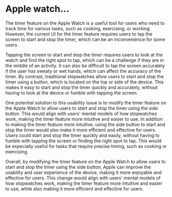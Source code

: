 # Apple watch...

The timer feature on the Apple Watch is a useful tool for users who need to track time for various tasks, such as cooking, exercising, or working. However, the current UI for the timer feature requires users to tap the screen to start and stop the timer, which can be an inconvenience for some users.

Tapping the screen to start and stop the timer requires users to look at the watch and find the right spot to tap, which can be a challenge if they are in the middle of an activity. It can also be difficult to tap the screen accurately if the user has sweaty or wet hands, which can affect the accuracy of the timer. By contrast, traditional stopwatches allow users to start and stop the timer using a button, which is located on the top or side of the device. This makes it easy to start and stop the timer quickly and accurately, without having to look at the device or fumble with tapping the screen.

One potential solution to this usability issue is to modify the timer feature on the Apple Watch to allow users to start and stop the timer using the side button. This would align with users' mental models of how stopwatches work, making the timer feature more intuitive and easier to use. In addition to making the timer feature more intuitive, using the side button to start and stop the timer would also make it more efficient and effective for users. Users could start and stop the timer quickly and easily, without having to fumble with tapping the screen or finding the right spot to tap. This would be especially useful for tasks that require precise timing, such as cooking or exercising.

Overall, by modifying the timer feature on the Apple Watch to allow users to start and stop the timer using the side button, Apple can improve the usability and user experience of the device, making it more enjoyable and effective for users. This change would align with users' mental models of how stopwatches work, making the timer feature more intuitive and easier to use, while also making it more efficient and effective for users.

